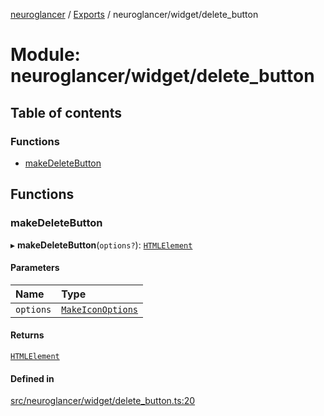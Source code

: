 [neuroglancer](../README.md) / [Exports](../modules.md) / neuroglancer/widget/delete\_button

# Module: neuroglancer/widget/delete\_button

## Table of contents

### Functions

- [makeDeleteButton](neuroglancer_widget_delete_button.md#makedeletebutton)

## Functions

### makeDeleteButton

▸ **makeDeleteButton**(`options?`): [`HTMLElement`](main_module._internal_.md#htmlelement)

#### Parameters

| Name | Type |
| :------ | :------ |
| `options` | [`MakeIconOptions`](../interfaces/neuroglancer_widget_icon.MakeIconOptions.md) |

#### Returns

[`HTMLElement`](main_module._internal_.md#htmlelement)

#### Defined in

[src/neuroglancer/widget/delete_button.ts:20](https://github.com/ActiveBrainAtlas2/neuroglancer/blob/034b457d/src/neuroglancer/widget/delete_button.ts#L20)
